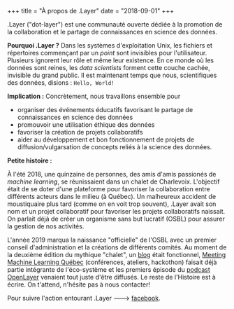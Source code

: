 +++
title = "À propos de .Layer"
date = "2018-09-01"
+++

.Layer ("dot-layer") est une communauté ouverte dédiée à la promotion de la collaboration et le partage de connaissances en science des données.

**Pourquoi .Layer ?** Dans les systèmes d'exploitation Unix, les fichiers et répertoires commençant par un *point* sont invisibles pour l'utilisateur. Plusieurs ignorent leur rôle et même leur existence. En ce monde où les données sont reines, les *data scientists* forment cette couche cachée, invisible du grand public. Il est maintenant temps que nous, scientifiques des données, disions : `Hello, World!`

**Implication :** Concrètement, nous travaillons ensemble pour

  - organiser des événements éducatifs favorisant le partage de connaissances en science des données
  - promouvoir une utilisation éthique des données
  - favoriser la création de projets collaboratifs
  - aider au développement et bon fonctionnement de projets de diffusion/vulgarsation de concepts reliés à la science des données.

**Petite histoire :** 

À l'été 2018, une quinzaine de personnes, des amis d'amis passionés de *machine learning*, se réunissaient dans un chalet de Charlevoix.
L'objectif était de se doter d'une plateforme pour favoriser la collaboration entre différents acteurs dans le milieu (à Québec).
Un malheureux accident de moustiquaire plus tard (comme on en voit trop souvent), .Layer avait son nom et un projet collaboratif pour favoriser les projets collaboratifs naissait.
On parlait déjà de créer un organisme sans but lucratif (OSBL) pour assurer la gestion de nos activités.

L'année 2019 marqua la naissance "officielle" de l'OSBL avec un premier conseil d'administration et la créations de différents comités.
Au moment de la deuxième édition du mythique "chalet", un [blog](dotlayer.org) était fonctionnel, [Meeting Machine Learning Québec](https://www.facebook.com/MeetupMLQuebec/) (conférences, ateliers, hackothon) faisait déjà partie intégrante de l'éco-système et les premiers épisode du [podcast OpenLayer](https://www.youtube.com/channel/UCB3tYpZ1ojiqAroyDN05Cyw) venaient tout juste d'être diffusés. Le reste de l'Histoire est à écrire. On t'attend, n'hésite pas à nous contacter!

Pour suivre l'action entourant .Layer ---> [facebook](https://www.facebook.com/groups/dotlayer/).